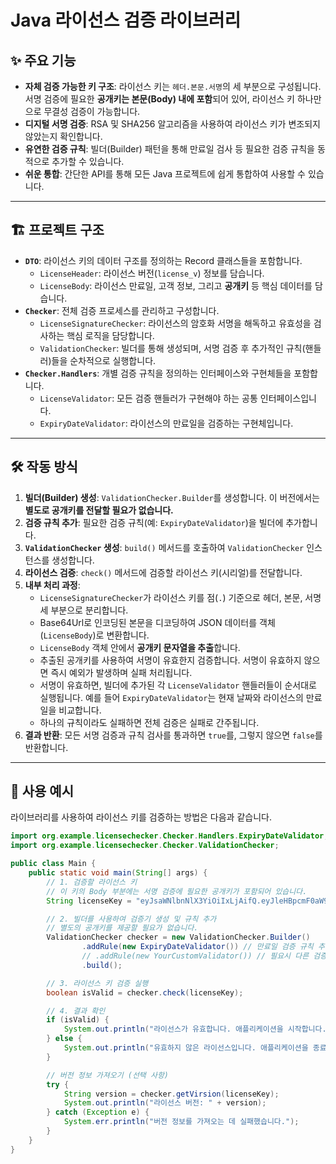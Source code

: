 # Java 라이선스 검증 라이브러리 

## ✨ 주요 기능

-   **자체 검증 가능한 키 구조**: 라이선스 키는 `헤더.본문.서명`의 세 부분으로 구성됩니다. 서명 검증에 필요한 **공개키는 본문(Body) 내에 포함**되어 있어, 라이선스 키 하나만으로 무결성 검증이 가능합니다.
-   **디지털 서명 검증**: RSA 및 SHA256 알고리즘을 사용하여 라이선스 키가 변조되지 않았는지 확인합니다.
-   **유연한 검증 규칙**: 빌더(Builder) 패턴을 통해 만료일 검사 등 필요한 검증 규칙을 동적으로 추가할 수 있습니다.
-   **쉬운 통합**: 간단한 API를 통해 모든 Java 프로젝트에 쉽게 통합하여 사용할 수 있습니다.

---

## 🏗️ 프로젝트 구조

-   **`DTO`**: 라이선스 키의 데이터 구조를 정의하는 Record 클래스들을 포함합니다.
    -   `LicenseHeader`: 라이선스 버전(`license_v`) 정보를 담습니다.
    -   `LicenseBody`: 라이선스 만료일, 고객 정보, 그리고 **공개키** 등 핵심 데이터를 담습니다.
-   **`Checker`**: 전체 검증 프로세스를 관리하고 구성합니다.
    -   `LicenseSignatureChecker`: 라이선스의 암호화 서명을 해독하고 유효성을 검사하는 핵심 로직을 담당합니다.
    -   `ValidationChecker`: 빌더를 통해 생성되며, 서명 검증 후 추가적인 규칙(핸들러)들을 순차적으로 실행합니다.
-   **`Checker.Handlers`**: 개별 검증 규칙을 정의하는 인터페이스와 구현체들을 포함합니다.
    -   `LicenseValidator`: 모든 검증 핸들러가 구현해야 하는 공통 인터페이스입니다.
    -   `ExpiryDateValidator`: 라이선스의 만료일을 검증하는 구현체입니다.

---

## 🛠️ 작동 방식

1.  **빌더(Builder) 생성**: `ValidationChecker.Builder`를 생성합니다. 이 버전에서는 **별도로 공개키를 전달할 필요가 없습니다.**
2.  **검증 규칙 추가**: 필요한 검증 규칙(예: `ExpiryDateValidator`)을 빌더에 추가합니다.
3.  **`ValidationChecker` 생성**: `build()` 메서드를 호출하여 `ValidationChecker` 인스턴스를 생성합니다.
4.  **라이선스 검증**: `check()` 메서드에 검증할 라이선스 키(시리얼)를 전달합니다.
5.  **내부 처리 과정**:
    -   `LicenseSignatureChecker`가 라이선스 키를 점(`.`) 기준으로 헤더, 본문, 서명 세 부분으로 분리합니다.
    -   Base64Url로 인코딩된 본문을 디코딩하여 JSON 데이터를 객체(`LicenseBody`)로 변환합니다.
    -   `LicenseBody` 객체 안에서 **공개키 문자열을 추출**합니다.
    -   추출된 공개키를 사용하여 서명이 유효한지 검증합니다. 서명이 유효하지 않으면 즉시 예외가 발생하며 실패 처리됩니다.
    -   서명이 유효하면, 빌더에 추가된 각 `LicenseValidator` 핸들러들이 순서대로 실행됩니다. 예를 들어 `ExpiryDateValidator`는 현재 날짜와 라이선스의 만료일을 비교합니다.
    -   하나의 규칙이라도 실패하면 전체 검증은 실패로 간주됩니다.
6.  **결과 반환**: 모든 서명 검증과 규칙 검사를 통과하면 `true`를, 그렇지 않으면 `false`를 반환합니다.

---

## 🚀 사용 예시

라이브러리를 사용하여 라이선스 키를 검증하는 방법은 다음과 같습니다.

~~~java
import org.example.licensechecker.Checker.Handlers.ExpiryDateValidator;
import org.example.licensechecker.Checker.ValidationChecker;

public class Main {
    public static void main(String[] args) {
        // 1. 검증할 라이선스 키
        // 이 키의 Body 부분에는 서명 검증에 필요한 공개키가 포함되어 있습니다.
        String licenseKey = "eyJsaWNlbnNlX3YiOiIxLjAifQ.eyJleHBpcmF0aW9uIjoiMjA5OS0xMi0zMSIsInV1aWQiOiJ0ZXN0LXV1aWQiLCJjdXN0b21lcmlkIjoidGVzdC1jdXN0b21lciIsInNvbHV0aW9uIjoiTXlBcHAiLCJwdWJsaWNLZXkiOiJNSUlCSWpBTkJna3Foa2lHOXcwQkFRRUZBQU9DQVE4QU1JSUJDZ0tDQVFFQT...In0.signature-part";

        // 2. 빌더를 사용하여 검증기 생성 및 규칙 추가
        // 별도의 공개키를 제공할 필요가 없습니다.
        ValidationChecker checker = new ValidationChecker.Builder()
                .addRule(new ExpiryDateValidator()) // 만료일 검증 규칙 추가
                // .addRule(new YourCustomValidator()) // 필요시 다른 검증 규칙을 직접 구현하여 추가할 수 있습니다.
                .build();

        // 3. 라이선스 키 검증 실행
        boolean isValid = checker.check(licenseKey);

        // 4. 결과 확인
        if (isValid) {
            System.out.println("라이선스가 유효합니다. 애플리케이션을 시작합니다.");
        } else {
            System.out.println("유효하지 않은 라이선스입니다. 애플리케이션을 종료합니다.");
        }

        // 버전 정보 가져오기 (선택 사항)
        try {
            String version = checker.getVirsion(licenseKey);
            System.out.println("라이선스 버전: " + version);
        } catch (Exception e) {
            System.err.println("버전 정보를 가져오는 데 실패했습니다.");
        }
    }
}
~~~
